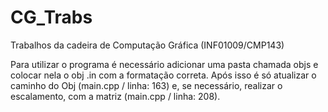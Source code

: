 # CG_Trabs
Trabalhos da cadeira de Computação Gráfica (INF01009/CMP143)

Para utilizar o programa é necessário adicionar uma pasta chamada objs e colocar nela o obj .in com a formatação correta. Após isso é só atualizar o caminho do Obj (main.cpp / linha: 163) e, se necessário, realizar o escalamento, com a matriz (main.cpp / linha: 208).

